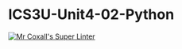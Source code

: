 # ICS3U-Unit4-02-Python

[![Mr Coxall's Super Linter](https://github.com/joannesanthosh/ICS3U-Unit4-01-CPP/workflows/Mr%20Coxall's%20Super%20Linter/badge.svg)](https://github.com/joannesanthosh/ICS3U-Unit4-01-CPP/actions/)
